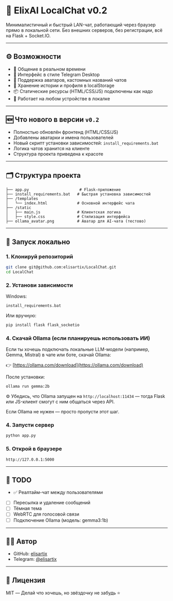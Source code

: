 # 💬 ElixAI LocalChat v0.2

Минималистичный и быстрый LAN-чат, работающий через браузер прямо в локальной сети. Без внешних серверов, без регистрации, всё на Flask + Socket.IO.

---

## ⚙️ Возможности

- 🔁 Общение в реальном времени
- 🧠 Интерфейс в стиле Telegram Desktop
- 🎨 Поддержка аватаров, кастомных названий чатов
- 💾 Хранение истории и профиля в localStorage
- 📦 Статические ресурсы (HTML/CSS/JS) подключены как надо
- 📡 Работает на любом устройстве в локалке

---

## 🆕 Что нового в версии `v0.2`

- Полностью обновлён фронтенд (HTML/CSS/JS)
- Добавлены аватарки и имена пользователей
- Новый скрипт установки зависимостей: `install_requirements.bat`
- Логика чатов хранится на клиенте
- Структура проекта приведена к красоте

---

## 🗂 Структура проекта

```
├── app.py                      # Flask-приложение
├── install_requirements.bat   # Быстрая установка зависимостей
├── /templates
│   └── index.html             # Основной интерфейс чата
├── /static
│   ├── main.js                # Клиентская логика
│   ├── style.css              # Стилизация интерфейса
├── ollama_avatar.png          # Аватар для AI-чата (тестово)
```

---

## 🚀 Запуск локально

### 1. Клонируй репозиторий

```bash
git clone git@github.com:elisartix/LocalChat.git
cd LocalChat
```

### 2. Установи зависимости

Windows:

```bash
install_requirements.bat
```

Или вручную:

```bash
pip install flask flask_socketio
```

### 4. Скачай Ollama (если планируешь использовать ИИ)

Если ты хочешь подключать локальные LLM-модели (например, Gemma, Mistral) в чате или боте, скачай Ollama:

👉 [https://ollama.com/download](https://ollama.com/download)

После установки:

```bash
ollama run gemma:2b
```

⚙️ Убедись, что Ollama запущен на `http://localhost:11434` — тогда Flask или JS-клиент смогут с ним общаться через API.

Если Ollama не нужен — просто пропусти этот шаг.



### 4. Запусти сервер

```bash
python app.py
```

### 5. Открой в браузере

```
http://127.0.0.1:5000
```

---

## 🧪 TODO

- ✅ Реалтайм-чат между пользователями
- [ ] Пересылка и удаление сообщений
- [ ] Тёмная тема
- [ ] WebRTC для голосовой связи
- [ ] Подключение Ollama (модель: gemma3:1b)

---

## 🧑‍💻 Автор

- GitHub: [elisartix](https://github.com/elisartix)
- Telegram: [@elisartix](https://t.me/elisartix)

---

## 📄 Лицензия

MIT — Делай что хочешь, но звёздочку не забудь ⭐️
